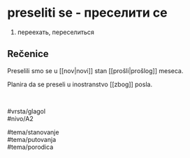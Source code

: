 # preseliti se - преселити се

1. переехать, переселиться

## Rečenice

Preselili smo se u [[nov|novi]] stan [[prošli|prošlog]] meseca.

Planira da se preseli u inostranstvo [[zbog]] posla.

<br>

#vrsta/glagol  
#nivo/A2  

#tema/stanovanje  
#tema/putovanja  
#tema/porodica  
